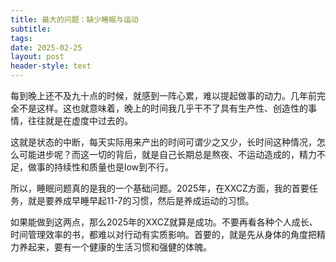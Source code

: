 ```yaml
---
title: 最大的问题：缺少睡眠与运动
subtitle: 
tags: 
date: 2025-02-25
layout: post
header-style: text
---
```


每到晚上还不及九十点的时候，就感到一阵心累，难以提起做事的动力。几年前完全不是这样。这也就意味着，晚上的时间我几乎干不了具有生产性、创造性的事情，往往就是在虚度中过去的。

这就是状态的中断，每天实际用来产出的时间可谓少之又少，长时间这种情况，怎么可能进步呢？而这一切的背后，就是自己长期总是熬夜、不运动造成的，精力不足，做事的持续性和质量也是low到不行。

所以，睡眠问题真的是我的一个基础问题。2025年，在XXCZ方面，我的首要任务，就是要养成早睡早起11-7的习惯，然后是养成运动的习惯。

如果能做到这两点，那么2025年的XXCZ就算是成功。不要再看各种个人成长、时间管理效率的书，都难以对行动有实质影响。首要的，就是先从身体的角度把精力养起来，要有一个健康的生活习惯和强健的体魄。